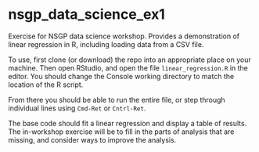 # nsgp_data_science_ex1

Exercise for NSGP data science workshop. Provides a demonstration of linear regression in R, including loading 
data from a CSV file.

To use, first clone (or download) the repo into an appropriate place on your machine. Then open RStudio, and 
open the file `linear_regression.R` in the editor. You should change the Console working directory to match the 
location of the R script.

From there you should be able to run the entire file, or step through individual lines using `Cmd-Ret` or 
`Cntrl-Ret`.

The base code should fit a linear regression and display a table of results. The in-workshop exercise will be 
to fill in the parts of analysis that are missing, and consider ways to improve the analysis.


